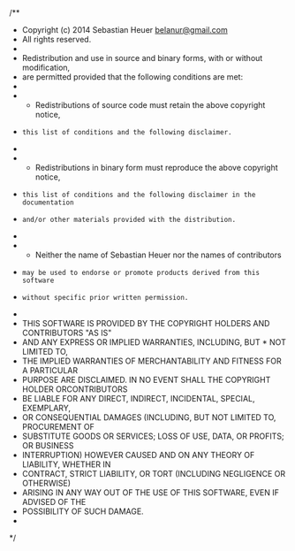 /**
 * Copyright (c) 2014 Sebastian Heuer <belanur@gmail.com>
 * All rights reserved.
 *
 * Redistribution and use in source and binary forms, with or without modification,
 * are permitted provided that the following conditions are met:
 *
 *   * Redistributions of source code must retain the above copyright notice,
 *     this list of conditions and the following disclaimer.
 *
 *   * Redistributions in binary form must reproduce the above copyright notice,
 *     this list of conditions and the following disclaimer in the documentation
 *     and/or other materials provided with the distribution.
 *
 *   * Neither the name of Sebastian Heuer nor the names of contributors
 *     may be used to endorse or promote products derived from this software
 *     without specific prior written permission.
 *
 * THIS SOFTWARE IS PROVIDED BY THE COPYRIGHT HOLDERS AND CONTRIBUTORS "AS IS"
 * AND ANY EXPRESS OR IMPLIED WARRANTIES, INCLUDING, BUT  * NOT LIMITED TO,
 * THE IMPLIED WARRANTIES OF MERCHANTABILITY AND FITNESS FOR A PARTICULAR
 * PURPOSE ARE DISCLAIMED. IN NO EVENT SHALL THE COPYRIGHT HOLDER ORCONTRIBUTORS
 * BE LIABLE FOR ANY DIRECT, INDIRECT, INCIDENTAL, SPECIAL, EXEMPLARY,
 * OR CONSEQUENTIAL DAMAGES (INCLUDING, BUT NOT LIMITED TO, PROCUREMENT OF
 * SUBSTITUTE GOODS OR SERVICES; LOSS OF USE, DATA, OR PROFITS; OR BUSINESS
 * INTERRUPTION) HOWEVER CAUSED AND ON ANY THEORY OF LIABILITY, WHETHER IN
 * CONTRACT, STRICT LIABILITY, OR TORT (INCLUDING NEGLIGENCE OR OTHERWISE)
 * ARISING IN ANY WAY OUT OF THE USE OF THIS SOFTWARE, EVEN IF ADVISED OF THE
 * POSSIBILITY OF SUCH DAMAGE.
 *
 */
